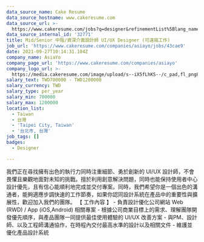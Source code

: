 ```yaml
---
data_source_name: Cake Resume
data_source_hostname: www.cakeresume.com
data_source_url: >-
  https://www.cakeresume.com/jobs?q=designer&refinementList%5Blang_name%5D%5B0%5D=English&refinementList%5Bsalary_type%5D=per_year
data_source_internal_id: '32771'
title: Mid/Senior 中階/資深介面設計師 UI/UX Designer (可遠端工作)
job_url: 'https://www.cakeresume.com/companies/asiayo/jobs/43cae9'
date: 2021-09-27T10:14:31.104Z
company_name: AsiaYo
company_page_url: 'https://www.cakeresume.com/companies/asiayo'
company_logo_url: >-
  https://media.cakeresume.com/image/upload/s--iX5fLhKS--/c_pad,fl_png8,h_200,w_200/v1615457959/ebd5fdfpgtabrmieoidu.png
salary_text: TWD700000 - TWD1200000
salary_currency: TWD
salary_type: per_year
salary_min: 700000
salary_max: 1200000
location_list:
  - Taiwan
  - 台灣
  - 'Taipei City, Taiwan'
  - '台北市, 台灣'
job_tags: []
badges:
  - Designer

---
```


我們正在尋找擁有出色的執行力同時注重細節、勇於創新的 UI/UX 設計師，不會畏懼且樂觀地面對未知的挑戰。擅於利用創意解決問題，同時也能保持使用者中心設計優先，且有信心能順利地完成並交付專案。同時，我們希望你是一個出色的溝通者，能夠適應步調快速的工作節奏，如果你認同設計系統在產品中的重要性與擴展性，歡迎加入我們的團隊。 【 工作內容 】 - 負責設計優化公司網站 Web (RWD) / App (iOS,Android) 相關專案 - 根據公司商業目標上的需求、理解團隊開發優先順序，與產品團隊一同提供最佳使用體驗的 UI/UX 改善方案 - 與PM、設計師、以及工程師溝通協作，在時程內交付最高水準的設計以及相關文件 - 維護並優化產品設計系統